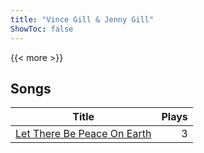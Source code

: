 ```yaml
---
title: "Vince Gill & Jenny Gill"
ShowToc: false
---
```


{{< more >}}

## Songs
Title | Plays 
----- | -----: 
[Let There Be Peace On Earth](/songs/let-there-be-peace-on-earth) | 3

